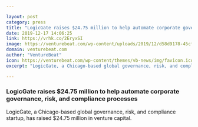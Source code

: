 ```yaml
---

layout: post
category: press
title: "LogicGate raises $24.75 million to help automate corporate governance, risk, and compliance processes"
date: 2019-12-17 14:06:25
link: https://vrhk.co/2EryxSI
image: https://venturebeat.com/wp-content/uploads/2019/12/d58d9178-45cf-4143-9bfb-7eea2bd68109-e1576513656498.png?w=1200&strip=all
domain: venturebeat.com
author: "VentureBeat"
icon: https://venturebeat.com/wp-content/themes/vb-news/img/favicon.ico
excerpt: "LogicGate, a Chicago-based global governance, risk, and compliance startup, has raised $24.75 million in venture capital."

---
```


### LogicGate raises $24.75 million to help automate corporate governance, risk, and compliance processes

LogicGate, a Chicago-based global governance, risk, and compliance startup, has raised $24.75 million in venture capital.